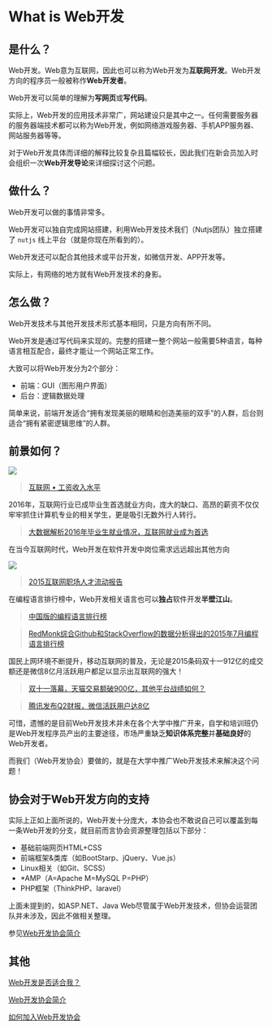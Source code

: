 # What is Web开发

## 是什么？

Web开发。Web意为互联网，因此也可以称为Web开发为**互联网开发**。Web开发方向的程序员一般被称作**Web开发者**。

Web开发可以简单的理解为**写网页**或**写代码**。

实际上，Web开发的应用技术非常广，网站建设只是其中之一。任何需要服务器的服务器端技术都可以称为Web开发，例如网络游戏服务器、手机APP服务器、网站服务器等等。

对于Web开发具体而详细的解释比较复杂且篇幅较长，因此我们在新会员加入时会组织一次**Web开发导论**来详细探讨这个问题。

## 做什么？

Web开发可以做的事情非常多。

Web开发可以独自完成网站搭建，利用Web开发技术我们（Nutjs团队）独立搭建了 `nutjs` 线上平台（就是你现在所看到的）。

Web开发还可以配合其他技术或平台开发，如微信开发、APP开发等。

实际上，有网络的地方就有Web开发技术的身影。

## 怎么做？

Web开发技术与其他开发技术形式基本相同，只是方向有所不同。

Web开发是通过写代码来实现的。完整的搭建一整个网站一般需要5种语言，每种语言相互配合，最终才能让一个网站正常工作。

大致可以将Web开发分为2个部分：

- 前端：GUI（图形用户界面）
- 后台：逻辑数据处理

简单来说，前端开发适合“拥有发现美丽的眼睛和创造美丽的双手”的人群，后台则适合“拥有紧密逻辑思维”的人群。

## 前景如何？

![](/image/md-johui-net.png)

> [互联网 • 工资收入水平](http://www.jobui.com/salary/?jobKw1=%E4%BA%92%E8%81%94%E7%BD%91&cityKw1=%E5%85%A8%E5%9B%BD)

2016年，互联网行业已成毕业生首选就业方向，庞大的缺口、高昂的薪资不仅仅牢牢抓住计算机专业的相关学生，更是吸引无数外行人转行。

> [大数据解析2016年毕业生就业情况，互联网就业成为首选](http://toutiao.com/a6311241461154611457/)

在当今互联网时代，Web开发在软件开发中岗位需求远远超出其他方向

![](/image/md-lagou-job.gif)

> [2015互联网职场人才流动报告](https://segmentfault.com/a/1190000002585325)

在编程语言排行榜中，Web开发相关语言也可以**独占**软件开发**半壁江山**。

> [中国版的编程语言排行榜](http://www.oschina.net/question/58387_246846)

> [RedMonk综合Github和StackOverflow的数据分析得出的2015年7月编程语言排行榜](http://redmonk.com/sogrady/2015/07/01/language-rankings-6-15/)

国民上网环境不断提升，移动互联网的普及，无论是2015条码双十一912亿的成交额还是微信8亿月活跃用户都足以显示出互联网的强大！

> [双十一落幕，天猫交易额破900亿，其他平台战绩如何？](http://www.tmtpost.com/1465527.html)

> [腾讯发布Q2财报，微信活跃用户达8亿](http://www.tmtpost.com/2441559.html)

可惜，遗憾的是目前Web开发技术并未在各个大学中推广开来，自学和培训班仍是Web开发程序员产出的主要途径，市场严重缺乏**知识体系完整**并**基础良好**的Web开发者。

而我们（Web开发协会）要做的，就是在大学中推广Web开发技术来解决这个问题！

## 协会对于Web开发方向的支持

实际上正如上面所说的，Web开发十分庞大，本协会也不敢说自己可以覆盖到每一条Web开发的分支，就目前而言协会资源整理包括以下部分：

- 基础前端网页HTML+CSS
- 前端框架&类库（如BootStarp、jQuery、Vue.js）
- Linux相关（如Git、SCSS）
- *AMP（A=Apache M=MySQL P=PHP）
- PHP框架（ThinkPHP、laravel）

上面未提到的，如ASP.NET、Java Web尽管属于Web开发技术，但协会运营团队并未涉及，因此不做相关整理。

参见[Web开发协会简介](/about/brief)

## 其他

[Web开发是否适合我？](/web/rightforme)

[Web开发协会简介](/about/brief)

[如何加入Web开发协会](/about/joinus)


